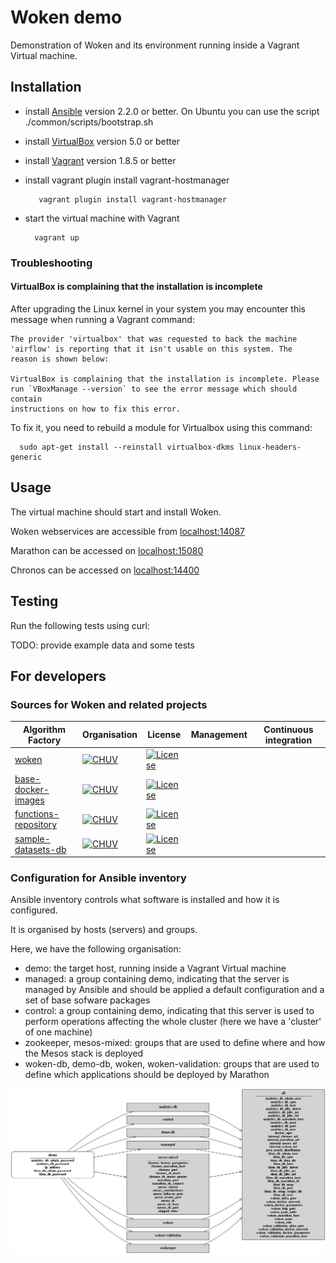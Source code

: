 # Woken demo

Demonstration of Woken and its environment running inside a Vagrant Virtual machine.

## Installation

* install [Ansible](https://www.ansible.com/) version 2.2.0 or better. On Ubuntu you can use the script ./common/scripts/bootstrap.sh
* install [VirtualBox](https://www.virtualbox.org/) version 5.0 or better
* install [Vagrant](https://www.vagrantup.com/) version 1.8.5 or better
* install vagrant plugin install vagrant-hostmanager

  ```
     vagrant plugin install vagrant-hostmanager
  ```
* start the virtual machine with Vagrant

  ```
    vagrant up
  ```

### Troubleshooting

#### VirtualBox is complaining that the installation is incomplete

After upgrading the Linux kernel in your system you may encounter this message when running a Vagrant command:

```
The provider 'virtualbox' that was requested to back the machine
'airflow' is reporting that it isn't usable on this system. The
reason is shown below:

VirtualBox is complaining that the installation is incomplete. Please
run `VBoxManage --version` to see the error message which should contain
instructions on how to fix this error.
```

To fix it, you need to rebuild a module for Virtualbox using this command:

```
  sudo apt-get install --reinstall virtualbox-dkms linux-headers-generic
```

## Usage

The virtual machine should start and install Woken.

Woken webservices are accessible from [localhost:14087](http://localhost:14087)

Marathon can be accessed on [localhost:15080](http://localhost:15080)

Chronos can be accessed on [localhost:14400](http://localhost:14400)

## Testing

Run the following tests using curl:

TODO: provide example data and some tests

## For developers

### Sources for Woken and related projects

| Algorithm Factory | Organisation | License | Management | Continuous integration |
|-------------------|--------------|---------|------------|------------------------|
| [woken](https://github.com/HBPMedical/woken) | [![CHUV](https://img.shields.io/badge/CHUV-LREN-AF4C64.svg)](https://www.unil.ch/lren/en/home.html) | [![License](https://img.shields.io/badge/license-Apache--2.0-blue.svg)](https://github.com/HBPMedical/woken/blob/master/LICENSE) |   |   |
| [base-docker-images](https://github.com/HBPMedical/base-docker-images) | [![CHUV](https://img.shields.io/badge/CHUV-LREN-AF4C64.svg)](https://www.unil.ch/lren/en/home.html) | [![License](https://img.shields.io/badge/license-Apache--2.0-blue.svg)](https://github.com/LREN-CHUV/mip-microservices-infrastructure/blob/master/LICENSE.md) |   |   |
| [functions-repository](https://github.com/HBPMedical/functions-repository) |  [![CHUV](https://img.shields.io/badge/CHUV-LREN-AF4C64.svg)](https://www.unil.ch/lren/en/home.html) | [![License](https://img.shields.io/badge/license-Apache--2.0-blue.svg)](https://github.com/LREN-CHUV/mip-microservices-infrastructure/blob/master/LICENSE.md) |   |   |
| [sample-datasets-db](https://github.com/HBPMedical/sample-datasets-db) | [![CHUV](https://img.shields.io/badge/CHUV-LREN-AF4C64.svg)](https://www.unil.ch/lren/en/home.html) | [![License](https://img.shields.io/badge/license-Apache--2.0-blue.svg)](https://github.com/HBPMedical/sample-datasets-db/blob/master/LICENSE) |   |   |

### Configuration for Ansible inventory

Ansible inventory controls what software is installed and how it is configured.

It is organised by hosts (servers) and groups.

Here, we have the following organisation:

* demo: the target host, running inside a Vagrant Virtual machine
* managed: a group containing demo, indicating that the server is managed by Ansible and should be applied a default configuration and a set of base sofware packages
* control: a group containing demo, indicating that this server is used to perform operations affecting the whole cluster (here we have a 'cluster' of one machine)
* zookeeper, mesos-mixed: groups that are used to define where and how the Mesos stack is deployed
* woken-db, demo-db, woken, woken-validation: groups that are used to define which applications should be deployed by Marathon

[![Inventory configuration](inventory-config.png)]()
